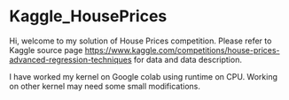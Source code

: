 # Kaggle_HousePrices

Hi, welcome to my solution of House Prices competition. Please refer to Kaggle source page <https://www.kaggle.com/competitions/house-prices-advanced-regression-techniques> for data and data description. 

I have worked my kernel on Google colab using runtime on CPU. Working on other kernel may need some small modifications.
